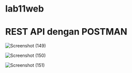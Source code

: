 # lab11web
# REST API dengan POSTMAN

![Screenshot (149)](https://github.com/ristof5/lab11web/assets/116700466/fe2e0d59-e016-4c92-becb-c45c398f5bb4)

![Screenshot (150)](https://github.com/ristof5/lab11web/assets/116700466/af30ef04-a313-4fa5-9e03-76938693ef6c)

![Screenshot (151)](https://github.com/ristof5/lab11web/assets/116700466/1ad451c6-dea2-4139-9fa5-c75c61fd5941)
